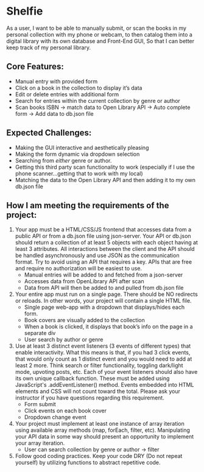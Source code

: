 # Shelfie

As a user,
I want to be able to manually submit, or scan the books in my personal collection with my phone or webcam, to then catalog them into a digital library with its own database and Front-End GUI,
So that I can better keep track of my personal library.

## Core Features:

- Manual entry with provided form
- Click on a book in the collection to display it’s data
- Edit or delete entries with additional form
- Search for entries within the current collection by genre or author
- Scan books ISBN -> match data to Open Library API -> Auto complete form -> Add data to db.json file

## Expected Challenges:

- Making the GUI interactive and aesthetically pleasing
- Making the form dynamic via dropdown selection
- Searching from _either_ genre or author.
- Getting this third party scan functionality to work (especially if I use the phone scanner…getting that to work with my local)
- Matching the data to the Open Library API and then adding it to my own db.json file

## How I am meeting the requirements of the project:

1. Your app must be a HTML/CSS/JS frontend that accesses data from a public API or from a db.json file using json-server. Your API or db.json should return a collection of at least 5 objects with each object having at least 3 attributes. All interactions between the client and the API should be handled asynchronously and use JSON as the communication format. Try to avoid using an API that requires a key. APIs that are free and require no authorization will be easiest to use.
   - Manual entries will be added to and fetched from a json-server
   - Accesses data from OpenLibrary API after scan
   - Data from API will then be added to and pulled from db.json file
2. Your entire app must run on a single page. There should be NO redirects or reloads. In other words, your project will contain a single HTML file.
   - Single page web-app with a dropdown that displays/hides each form.
   - Book covers are visually added to the collection
   - When a book is clicked, it displays that book’s info on the page in a separate div
   - User search by author or genre
3. Use at least 3 distinct event listeners (3 events of different types) that enable interactivity. What this means is that, if you had 3 click events, that would only count as 1 distinct event and you would need to add at least 2 more. Think search or filter functionality, toggling dark/light mode, upvoting posts, etc. Each of your event listeners should also have its own unique callback function. These must be added using JavaScript's .addEventListener() method. Events embedded into HTML elements and CSS will not count toward the total. Please ask your instructor if you have questions regarding this requirement.
   - Form submit
   - Click events on each book cover
   - Dropdown change event
4. Your project must implement at least one instance of array iteration using available array methods (map, forEach, filter, etc). Manipulating your API data in some way should present an opportunity to implement your array iteration.
   - User can search collection by genre or author -> filter
5. Follow good coding practices. Keep your code DRY (Do not repeat yourself) by utilizing functions to abstract repetitive code.

